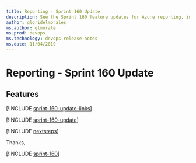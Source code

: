 ```yaml
---
title: Reporting - Sprint 160 Update
description: See the Sprint 160 feature updates for Azure reporting, including next steps.
author: gloridelmorales
ms.author: glmorale
ms.prod: devops
ms.technology: devops-release-notes
ms.date: 11/04/2019
---
```


# Reporting - Sprint 160 Update

## Features

[!INCLUDE [sprint-160-update-links](../_shared/reporting/sprint-160-update-links.md)]

[!INCLUDE [sprint-160-update](../_shared/reporting/sprint-160-update.md)]

[!INCLUDE [nextsteps](../_shared/nextsteps.md)]

Thanks,

[!INCLUDE [sprint-160](../_shared/signer/sprint-160.md)]
